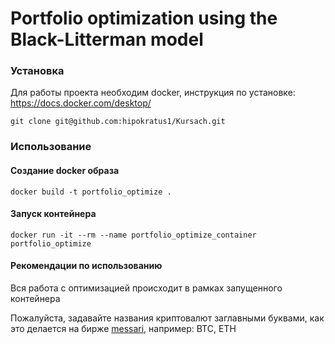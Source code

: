 # Portfolio optimization using the Black-Litterman model

### Установка
Для работы проекта необходим docker, инструкция по установке: https://docs.docker.com/desktop/
```shell
git clone git@github.com:hipokratus1/Kursach.git
```
### Использование
#### Создание docker образа
```shell
docker build -t portfolio_optimize .
```
#### Запуск контейнера 
```shell 
docker run -it --rm --name portfolio_optimize_container portfolio_optimize
```
#### Рекомендации по использованию
Вся работа с оптимизацией происходит в рамках запущенного контейнера

Пожалуйста, задавайте названия криптовалют заглавными буквами, как это делается на бирже [messari](https://messari.io), например: BTC, ETH

